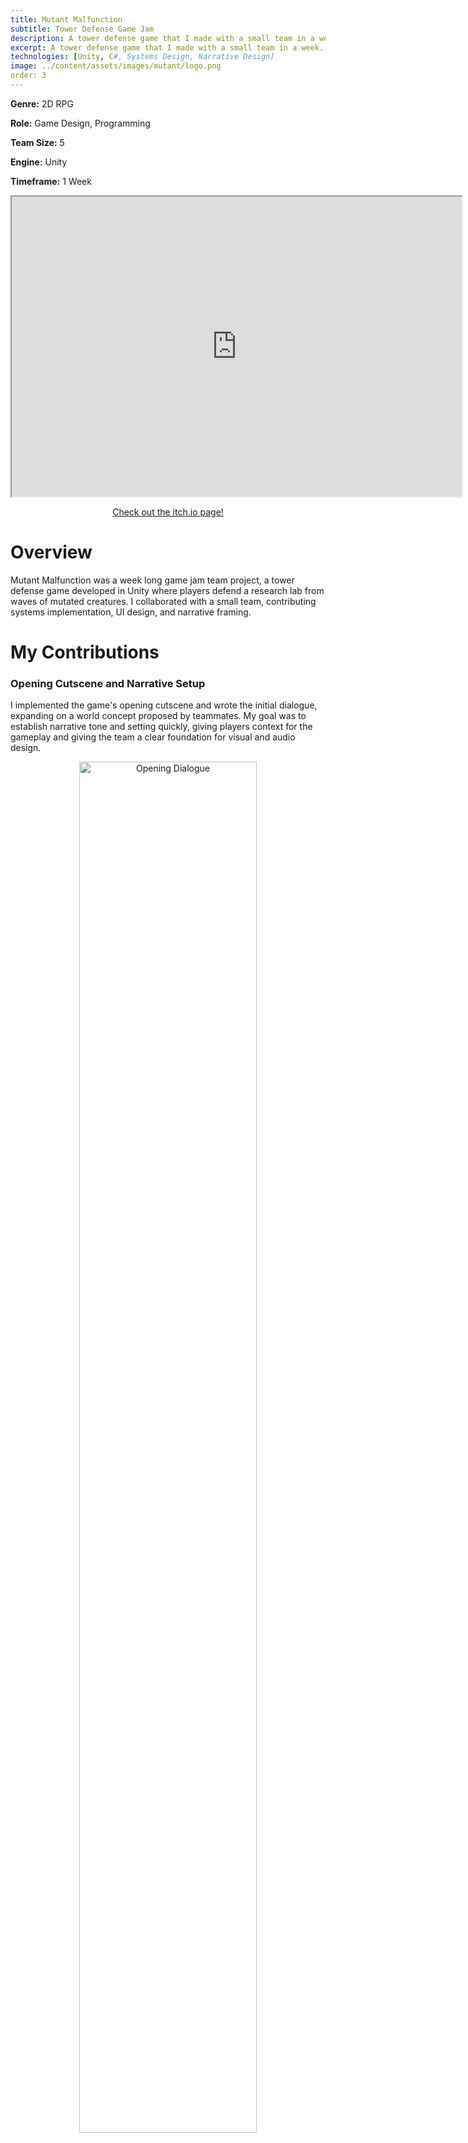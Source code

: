 ```yaml
---
title: Mutant Malfunction
subtitle: Tower Defense Game Jam
description: A tower defense game that I made with a small team in a week. 
excerpt: A tower defense game that I made with a small team in a week. 
technologies: [Unity, C#, Systems Design, Narrative Design]
image: ../content/assets/images/mutant/logo.png
order: 3
---
```

**Genre:** 2D RPG

**Role:** Game Design, Programming

**Team Size:** 5

**Engine:** Unity

**Timeframe:** 1 Week

<div align="center">
<iframe width="720" height="480"
src="https://www.youtube.com/embed/Nhz9Nz6T5i0?autoplay=1&mute=1">
</iframe>

<a class="view-button" href="https://zahtahvi.itch.io/mutant-malfunction">Check out the itch.io page!</a>
</div>

# Overview

Mutant Malfunction was a week long game jam team project, a tower defense game developed in Unity where players defend a research lab from waves of mutated creatures. I collaborated with a small team, contributing systems implementation, UI design, and narrative framing.

# My Contributions

### Opening Cutscene and Narrative Setup

I implemented the game's opening cutscene and wrote the initial dialogue, expanding on a world concept proposed by teammates. My goal was to establish narrative tone and setting quickly, giving players context for the gameplay and giving the team a clear foundation for visual and audio design.

<div align="center">
<img src="../content/assets/images/mutant/fig1.png" alt="Opening Dialogue" style="width:75%;" />
</div>
### UI Implementation & Tooltip Systems

I scripted interactive UI elements including:

* Tooltip systems for towers, allowing players to see descriptions/stats
* Volume control and main menu functionality
* A functional pause menu with adjustable settings

This work helped improve player clarity, especially during early waves, and allowed for quick tuning during playtesting.

<div align="center">
<img src="../content/assets/images/mutant/fig2.jpg" alt="UI Elements" style="width:75%;" />
</div>
### Tower Balancing

I handled numerical balance for the tower economy, tuning:

* Tower damage and range to differentiate roles
* Upgrade and purchase costs to maintain difficulty pacing
* Enemy health scaling in relation to player power curve

I used feedback from team playtests to adjust values, ensuring no dominant strategy emerged and that weaker towers still had niche use.

# Challenges

Working across multiple time zones made coordination difficult at times, but I collaborated closely with our project lead and other designers to maintain clarity and meet our scope goals within the week. Quick iteration and feedback cycles helped the team stay aligned.
